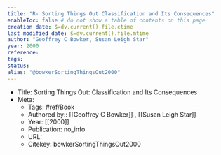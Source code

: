 ```yaml
---
title: "R- Sorting Things Out Classification and Its Consequences"
enableToc: false # do not show a table of contents on this page
creation date: $=dv.current().file.ctime
last modified date: $=dv.current().file.mtime
author: "Geoffrey C Bowker, Susan Leigh Star"
year: 2000
reference: 
tags: 
status: 
alias: "@bowkerSortingThingsOut2000"
---
```


-   Title: Sorting Things Out: Classification and Its Consequences
-   Meta:
    -   Tags: #ref/Book
    -   Authored by:: [[Geoffrey C Bowker]] , [[Susan Leigh Star]]
    -   Year: [[2000]]
    -   Publication: no_info
    -   URL:
    -   Citekey: bowkerSortingThingsOut2000
